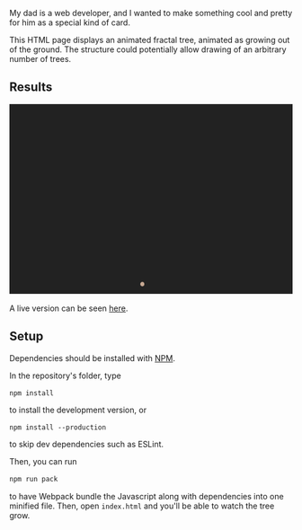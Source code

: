 My dad is a web developer, and I wanted to make something cool and pretty for him as a special kind of card.

This HTML page displays an animated fractal tree, animated as growing out of the ground. The structure could potentially allow drawing of an arbitrary number of trees.

## Results

![An animated tree grows from a point, along with the words 'happy fathers' day' and then 'I love you so much dad' with a heart emoji](recording.gif)

A live version can be seen [here](https://canmom.github.io/fathersdaytree).

## Setup

Dependencies should be installed with [NPM](https://www.npmjs.com/).

In the repository's folder, type 

```
npm install
```
to install the development version, or 

```
npm install --production
```
to skip dev dependencies such as ESLint.

Then, you can run

```bash
npm run pack
```
to have Webpack bundle the Javascript along with dependencies into one minified file. Then, open `index.html` and you'll be able to watch the tree grow.